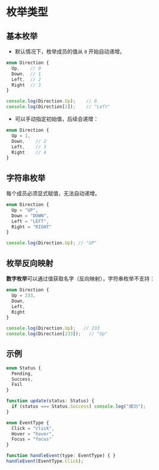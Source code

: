 # 枚举类型

## 基本枚举

- 默认情况下，枚举成员的值从 `0` 开始自动递增。

```ts
enum Direction {
  Up,    // 0
  Down,  // 1
  Left,  // 2
  Right  // 3
}

console.log(Direction.Up);    // 0
console.log(Direction[2]);    // "Left"

```

- 可以手动指定初始值，后续会递增： 

```ts
enum Direction {
  Up = 1,
  Down,    // 2
  Left,    // 3
  Right    // 4
}

```

## 字符串枚举

每个成员必须显式赋值，无法自动递增。

```ts
enum Direction {
  Up = "UP",
  Down = "DOWN",
  Left = "LEFT",
  Right = "RIGHT"
}

console.log(Direction.Up); // "UP"

```

##  枚举反向映射

**数字枚举**可以通过值获取名字（反向映射），字符串枚举不支持：

```ts
enum Direction {
  Up = 233,
  Down,
  Left,
  Right
}

console.log(Direction.Up);   // 233
console.log(Direction[233]);   // "Up"

```

## 示例

```ts
enum Status {
  Pending,
  Success,
  Fail
}

function update(status: Status) {
  if (status === Status.Success) console.log("成功");
}

```

```ts
enum EventType {
  Click = "click",
  Hover = "hover",
  Focus = "focus"
}

function handleEvent(type: EventType) { }
handleEvent(EventType.Click);

```

